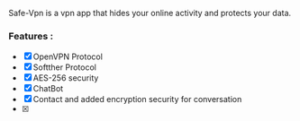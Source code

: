 Safe-Vpn is a vpn app that hides your online activity and protects your data.

### Features :

- [x] OpenVPN Protocol
- [x] Softther Protocol
- [x] AES-256 security
- [x] ChatBot
- [x] Contact and added encryption security for conversation
- [x] 
